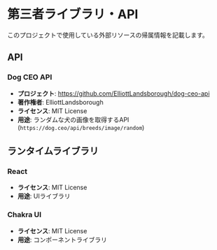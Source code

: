 # 第三者ライブラリ・API

このプロジェクトで使用している外部リソースの帰属情報を記載します。

## API

### Dog CEO API

- **プロジェクト**: <https://github.com/ElliottLandsborough/dog-ceo-api>
- **著作権者**: ElliottLandsborough
- **ライセンス**: MIT License
- **用途**: ランダムな犬の画像を取得するAPI (`https://dog.ceo/api/breeds/image/random`)

## ランタイムライブラリ

### React

- **ライセンス**: MIT License
- **用途**: UIライブラリ

### Chakra UI

- **ライセンス**: MIT License
- **用途**: コンポーネントライブラリ
